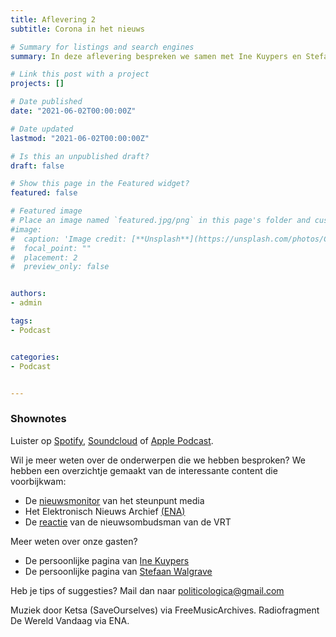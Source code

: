 ```yaml
---
title: Aflevering 2
subtitle: Corona in het nieuws

# Summary for listings and search engines
summary: In deze aflevering bespreken we samen met Ine Kuypers en Stefaan Walgrave over de recente rapportage van het ENA.

# Link this post with a project
projects: []

# Date published
date: "2021-06-02T00:00:00Z"

# Date updated
lastmod: "2021-06-02T00:00:00Z"

# Is this an unpublished draft?
draft: false

# Show this page in the Featured widget?
featured: false

# Featured image
# Place an image named `featured.jpg/png` in this page's folder and customize its options here.
#image:
#  caption: 'Image credit: [**Unsplash**](https://unsplash.com/photos/CpkOjOcXdUY)'
#  focal_point: ""
#  placement: 2
#  preview_only: false


authors:
- admin

tags:
- Podcast


categories:
- Podcast


---
```




### Shownotes

Luister op [Spotify](https://open.spotify.com/episode/2lcV3jqiFehpBZvlu54KhM?si=bRaXbON4QWGluxsDpAxmVA), [Soundcloud](https://soundcloud.com/user-299897290/aflevering-2-corona-in-het-nieuws) of [Apple Podcast](https://podcasts.apple.com/be/podcast/aflevering-2-corona-in-het-nieuws/id1570392842?i=1000523890816).

Wil je meer weten over de onderwerpen die we hebben besproken? We hebben een overzichtje gemaakt van de interessante content die voorbijkwam:

* De  [nieuwsmonitor](https://www.steunpuntmedia.be/wp-content/uploads/2021/04/Nieuwsmonitor-30.pdf) van het steunpunt media
* Het Elektronisch Nieuws Archief [(ENA)](nieuwsarchief.be/)
* De [reactie](https://www.vrt.be/vrtnws/nl/2021/04/09/nieuwsmonitor/) van de nieuwsombudsman van de VRT


Meer weten over onze gasten?
* De persoonlijke pagina van [Ine Kuypers](https://www.uantwerpen.be/nl/personeel/ine-kuypers/)
* De persoonlijke pagina van [Stefaan Walgrave](https://www.uantwerpen.be/nl/personeel/stefaan-walgrave/)

Heb je tips of suggesties? Mail dan naar politicologica@gmail.com

Muziek door Ketsa (SaveOurselves) via FreeMusicArchives.
Radiofragment De Wereld Vandaag via ENA.
